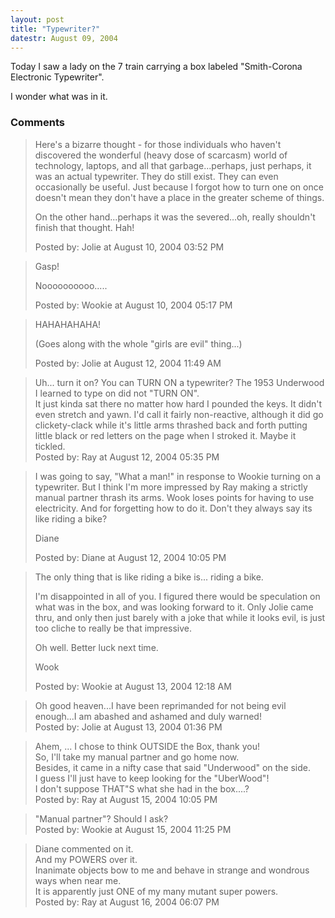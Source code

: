 ```yaml
---
layout: post
title: "Typewriter?"
datestr: August 09, 2004
---
```


Today I saw a lady on the 7 train carrying a box labeled "Smith-Corona Electronic Typewriter".

I wonder what was in it.

### Comments

<blockquote>
Here's a bizarre thought - for those individuals who haven't discovered the wonderful (heavy dose of scarcasm) world of technology, laptops, and all that garbage...perhaps, just perhaps, it was an actual typewriter.  They do still exist.  They can even occasionally be useful.  Just because I forgot how to turn one on once doesn't mean they don't have a place in the greater scheme of things.

On the other hand...perhaps it was the severed...oh, really shouldn't finish that thought.  Hah!
<div class="post-meta">Posted by: Jolie at August 10, 2004 03:52 PM</div> </blockquote>
<blockquote>
Gasp!

Noooooooooo.....
<div class="post-meta">Posted by: Wookie at August 10, 2004 05:17 PM</div> </blockquote>
<blockquote>
HAHAHAHAHA!

(Goes along with the whole "girls are evil" thing...)<br />

<div class="post-meta">Posted by: Jolie at August 12, 2004 11:49 AM</div> </blockquote>
<blockquote>
Uh... turn it on? You can TURN ON a typewriter? The 1953 Underwood I learned to type on did not "TURN ON". <br />
It just kinda sat there no matter how hard I pounded the keys. It didn't even stretch and yawn. I'd call it fairly non-reactive, although it did go clickety-clack while  it's little arms thrashed back and forth putting little black or red letters on the page when I stroked it. Maybe it tickled. 
<div class="post-meta">Posted by: Ray at August 12, 2004 05:35 PM</div> </blockquote>
<blockquote>
I was going to say, "What a man!" in response to Wookie turning on a typewriter. But I think I'm more impressed by Ray making a strictly manual partner thrash its arms. Wook loses points for having to use electricity. And for forgetting how to do it. Don't they always say its like riding a bike?

Diane
<div class="post-meta">Posted by: Diane at August 12, 2004 10:05 PM</div> </blockquote>
<blockquote>
The only thing that is like riding a bike is... riding a bike.

I'm disappointed in all of you. I figured there would be speculation on what was in the box, and was looking forward to it.  Only Jolie came thru, and only then just barely with a joke that while it looks evil, is just too cliche to really be that impressive.

Oh well.  Better luck next time.

Wook
<div class="post-meta">Posted by: Wookie at August 13, 2004 12:18 AM</div> </blockquote>
<blockquote>
Oh good heaven...I have been reprimanded for not being evil enough...I am abashed and ashamed and duly warned!
<div class="post-meta">Posted by: Jolie at August 13, 2004 01:36 PM</div> </blockquote>
<blockquote>
Ahem, ... I chose to think OUTSIDE the Box, thank you! <br />
So, I'll take my manual partner and go home now. <br />
Besides, it came in a nifty case that said "Underwood" on the side. <br />
I guess I'll just have to keep looking for the "UberWood"! <br />
I don't suppose THAT"S what she had in the box....?
<div class="post-meta">Posted by: Ray at August 15, 2004 10:05 PM</div> </blockquote>
<blockquote>
"Manual partner"?  Should I ask?
<div class="post-meta">Posted by: Wookie at August 15, 2004 11:25 PM</div> </blockquote>
<blockquote>
Diane commented on it. <br />
And my POWERS over it. <br />
Inanimate objects bow to me and behave in strange and wondrous ways when near me. <br />
It is apparently  just ONE of my  many mutant super powers.
<div class="post-meta">Posted by: Ray at August 16, 2004 06:07 PM</div> </blockquote>

